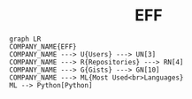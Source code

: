 <h1 align="center">EFF</h1>

```mermaid
graph LR
COMPANY_NAME{EFF}
COMPANY_NAME ---> U{Users} ---> UN[3]
COMPANY_NAME ---> R{Repositories} ---> RN[4]
COMPANY_NAME ---> G{Gists} ---> GN[10]
COMPANY_NAME ---> ML{Most Used<br>Languages}
ML --> Python[Python]
```
